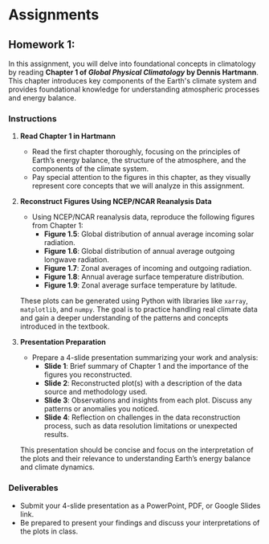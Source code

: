 # Assignments

## Homework 1:

In this assignment, you will delve into foundational concepts in climatology by reading **Chapter 1 of *Global Physical Climatology* by Dennis Hartmann**. This chapter introduces key components of the Earth's climate system and provides foundational knowledge for understanding atmospheric processes and energy balance.

### Instructions

1. **Read Chapter 1 in Hartmann**
   - Read the first chapter thoroughly, focusing on the principles of Earth’s energy balance, the structure of the atmosphere, and the components of the climate system.
   - Pay special attention to the figures in this chapter, as they visually represent core concepts that we will analyze in this assignment.

2. **Reconstruct Figures Using NCEP/NCAR Reanalysis Data**
   - Using NCEP/NCAR reanalysis data, reproduce the following figures from Chapter 1:
     - **Figure 1.5**: Global distribution of annual average incoming solar radiation.
     - **Figure 1.6**: Global distribution of annual average outgoing longwave radiation.
     - **Figure 1.7**: Zonal averages of incoming and outgoing radiation.
     - **Figure 1.8**: Annual average surface temperature distribution.
     - **Figure 1.9**: Zonal average surface temperature by latitude.

   These plots can be generated using Python with libraries like `xarray`, `matplotlib`, and `numpy`. The goal is to practice handling real climate data and gain a deeper understanding of the patterns and concepts introduced in the textbook.

3. **Presentation Preparation**
   - Prepare a 4-slide presentation summarizing your work and analysis:
     - **Slide 1**: Brief summary of Chapter 1 and the importance of the figures you reconstructed.
     - **Slide 2**: Reconstructed plot(s) with a description of the data source and methodology used.
     - **Slide 3**: Observations and insights from each plot. Discuss any patterns or anomalies you noticed.
     - **Slide 4**: Reflection on challenges in the data reconstruction process, such as data resolution limitations or unexpected results.

   This presentation should be concise and focus on the interpretation of the plots and their relevance to understanding Earth’s energy balance and climate dynamics.

### Deliverables
- Submit your 4-slide presentation as a PowerPoint, PDF, or Google Slides link.
- Be prepared to present your findings and discuss your interpretations of the plots in class.
